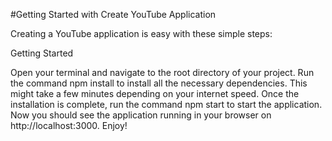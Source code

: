 #Getting Started with Create YouTube Application

Creating a YouTube application is easy with these simple steps:

Getting Started

Open your terminal and navigate to the root directory of your project.
Run the command npm install to install all the necessary dependencies. This might take a few minutes depending on your internet speed.
Once the installation is complete, run the command npm start to start the application.
Now you should see the application running in your browser on http://localhost:3000. Enjoy!
